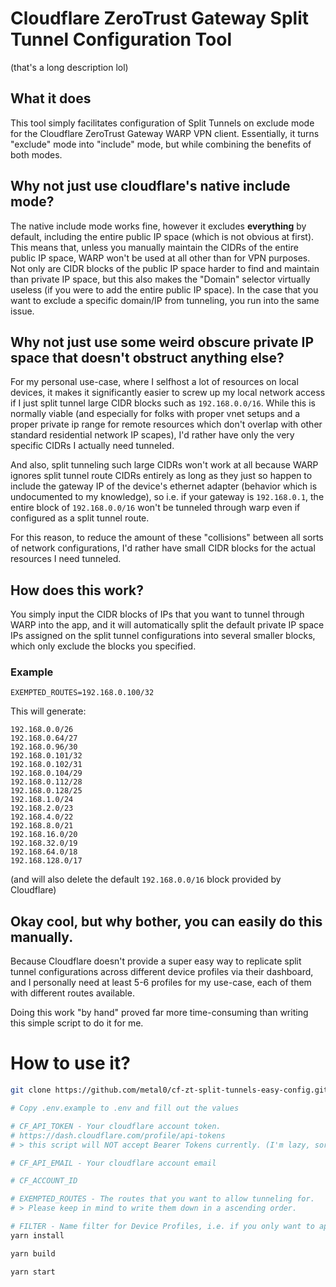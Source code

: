 # Cloudflare ZeroTrust Gateway Split Tunnel Configuration Tool
(that's a long description lol)

## What it does

This tool simply facilitates configuration of Split Tunnels on exclude mode for the Cloudflare ZeroTrust Gateway WARP VPN client.
Essentially, it turns "exclude" mode into "include" mode, but while combining the benefits of both modes.

## Why not just use cloudflare's native include mode?

The native include mode works fine, however it excludes **everything** by default, including the entire public IP space (which is not obvious at first).
This means that, unless you manually maintain the CIDRs of the entire public IP space, WARP won't be used at all other than for VPN purposes.
Not only are CIDR blocks of the public IP space harder to find and maintain than private IP space, but this also makes the "Domain" selector virtually useless (if you were to add the entire public IP space).
In the case that you want to exclude a specific domain/IP from tunneling, you run into the same issue.

## Why not just use some weird obscure private IP space that doesn't obstruct anything else?

For my personal use-case, where I selfhost a lot of resources on local devices, it makes it significantly easier to screw up my local network access if I just split tunnel large CIDR blocks such as `192.168.0.0/16`.
While this is normally viable (and especially for folks with proper vnet setups and a proper private ip range for remote resources which don't overlap with other standard residential network IP scapes), I'd rather have only the very specific CIDRs I actually need tunneled.

And also, split tunneling such large CIDRs won't work at all because WARP ignores split tunnel route CIDRs entirely as long as they just so happen to include the gateway IP of the device's ethernet adapter (behavior which is undocumented to my knowledge), so i.e. if your gateway is `192.168.0.1`, the entire block of `192.168.0.0/16` won't be tunneled through warp even if configured as a split tunnel route.

For this reason, to reduce the amount of these "collisions" between all sorts of network configurations, I'd rather have small CIDR blocks for the actual resources I need tunneled.

## How does this work?

You simply input the CIDR blocks of IPs that you want to tunnel through WARP into the app, and it will automatically split the default private IP space IPs assigned on the split tunnel configurations into several smaller blocks, which only exclude the blocks you specified.
### Example
```EXEMPTED_ROUTES=192.168.0.100/32```

This will generate:
```
192.168.0.0/26
192.168.0.64/27
192.168.0.96/30
192.168.0.101/32
192.168.0.102/31
192.168.0.104/29
192.168.0.112/28
192.168.0.128/25
192.168.1.0/24
192.168.2.0/23
192.168.4.0/22
192.168.8.0/21
192.168.16.0/20
192.168.32.0/19
192.168.64.0/18
192.168.128.0/17
```
(and will also delete the default `192.168.0.0/16` block provided by Cloudflare)



## Okay cool, but why bother, you can easily do this manually.
Because Cloudflare doesn't provide a super easy way to replicate split tunnel configurations across different device profiles via their dashboard, and I personally need at least 5-6 profiles for my use-case, each of them with different routes available.

Doing this work "by hand" proved far more time-consuming than writing this simple script to do it for me.




# How to use it?

```bash
git clone https://github.com/metal0/cf-zt-split-tunnels-easy-config.git

# Copy .env.example to .env and fill out the values

# CF_API_TOKEN - Your cloudflare account token. 
# https://dash.cloudflare.com/profile/api-tokens
# > this script will NOT accept Bearer Tokens currently. (I'm lazy, sorry)

# CF_API_EMAIL - Your cloudflare account email

# CF_ACCOUNT_ID

# EXEMPTED_ROUTES - The routes that you want to allow tunneling for.
# > Please keep in mind to write them down in a ascending order.

# FILTER - Name filter for Device Profiles, i.e. if you only want to apply these to a specific profile, just put the profile's name here.
yarn install

yarn build

yarn start
```
